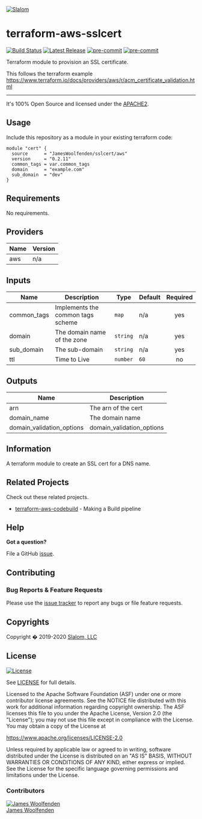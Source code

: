 [![Slalom][logo]](https://slalom.com)

# terraform-aws-sslcert

[![Build Status](https://api.travis-ci.com/JamesWoolfenden/terraform-aws-sslcert.svg?branch=master)](https://travis-ci.com/JamesWoolfenden/terraform-aws-sslcert)
[![Latest Release](https://img.shields.io/github/release/JamesWoolfenden/terraform-aws-sslcert.svg)](https://github.com/JamesWoolfenden/terraform-aws-sslcert/releases/latest)
[![pre-commit](https://img.shields.io/badge/pre--commit-enabled-brightgreen?logo=pre-commit&logoColor=white)](https://github.com/pre-commit/pre-commit)
[![pre-commit](https://img.shields.io/badge/checkov-verified-brightgreen)](https://www.checkov.io/)

Terraform module to provision an SSL certificate.

This follows the terraform example <https://www.terraform.io/docs/providers/aws/r/acm_certificate_validation.html>

---
It's 100% Open Source and licensed under the [APACHE2](LICENSE).

## Usage

Include this repository as a module in your existing terraform code:

```hcl
module "cert" {
  source      = "JamesWoolfenden/sslcert/aws"
  version     = "0.2.11"
  common_tags = var.common_tags
  domain      = "example.com"
  sub_domain  = "dev"
}
```

<!-- BEGINNING OF PRE-COMMIT-TERRAFORM DOCS HOOK -->
## Requirements

No requirements.

## Providers

| Name | Version |
|------|---------|
| aws | n/a |

## Inputs

| Name | Description | Type | Default | Required |
|------|-------------|------|---------|:--------:|
| common\_tags | Implements the common tags scheme | `map` | n/a | yes |
| domain | The domain name of the zone | `string` | n/a | yes |
| sub\_domain | The sub-domain | `string` | n/a | yes |
| ttl | Time to Live | `number` | `60` | no |

## Outputs

| Name | Description |
|------|-------------|
| arn | The arn of the cert |
| domain\_name | The domain name |
| domain\_validation\_options | domain\_validation\_options |

<!-- END OF PRE-COMMIT-TERRAFORM DOCS HOOK -->
## Information

A terraform module to create an SSL cert for a DNS name.

## Related Projects

Check out these related projects.

- [terraform-aws-codebuild](https://github.com/jameswoolfenden/terraform-aws-codebuild) - Making a Build pipeline

## Help

**Got a question?**

File a GitHub [issue](https://github.com/jameswoolfenden/terraform-aws-sslcert/issues).

## Contributing

### Bug Reports & Feature Requests

Please use the [issue tracker](https://github.com/jameswoolfenden/terraform-aws-sslcert/issues) to report any bugs or file feature requests.

## Copyrights

Copyright � 2019-2020 [Slalom, LLC](https://slalom.com)

## License

[![License](https://img.shields.io/badge/License-Apache%202.0-blue.svg)](https://opensource.org/licenses/Apache-2.0)

See [LICENSE](LICENSE) for full details.

Licensed to the Apache Software Foundation (ASF) under one
or more contributor license agreements.  See the NOTICE file
distributed with this work for additional information
regarding copyright ownership.  The ASF licenses this file
to you under the Apache License, Version 2.0 (the
"License"); you may not use this file except in compliance
with the License.  You may obtain a copy of the License at

<https://www.apache.org/licenses/LICENSE-2.0>

Unless required by applicable law or agreed to in writing,
software distributed under the License is distributed on an
"AS IS" BASIS, WITHOUT WARRANTIES OR CONDITIONS OF ANY
KIND, either express or implied.  See the License for the
specific language governing permissions and limitations
under the License.

### Contributors

[![James Woolfenden][jameswoolfenden_avatar]][jameswoolfenden_homepage]<br/>[James Woolfenden][jameswoolfenden_homepage]

[jameswoolfenden_homepage]: https://github.com/jameswoolfenden
[jameswoolfenden_avatar]: https://github.com/jameswoolfenden.png?size=150
[logo]: https://gist.githubusercontent.com/JamesWoolfenden/5c457434351e9fe732ca22b78fdd7d5e/raw/15933294ae2b00f5dba6557d2be88f4b4da21201/slalom-logo.png
[website]: https://slalom.com
[github]: https://github.com/jameswoolfenden
[linkedin]: https://www.linkedin.com/in/jameswoolfenden/
[twitter]: https://twitter.com/JimWoolfenden

[share_twitter]: https://twitter.com/intent/tweet/?text=terraform-aws-sslcert&url=https://github.com/jameswoolfenden/terraform-aws-sslcert
[share_linkedin]: https://www.linkedin.com/shareArticle?mini=true&title=terraform-aws-sslcert&url=https://github.com/jameswoolfenden/terraform-aws-sslcert
[share_reddit]: https://reddit.com/submit/?url=https://github.com/jameswoolfenden/terraform-aws-sslcert
[share_facebook]: https://facebook.com/sharer/sharer.php?u=https://github.com/jameswoolfenden/terraform-aws-sslcert
[share_email]: mailto:?subject=terraform-aws-sslcert&body=https://github.com/jameswoolfenden/terraform-aws-sslcert
